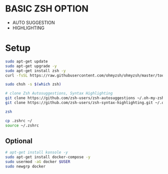 # BASIC ZSH OPTION
- AUTO SUGGESTION
- HIGHLIGHTING

# Setup

```bash
sudo apt-get update
sudo apt-get upgrade -y
sudo apt-get install zsh -y
curl -fsSL https://raw.githubusercontent.com/ohmyzsh/ohmyzsh/master/tools/install.sh | sh /dev/stdin --unattended
```


```bash
sudo chsh -s $(which zsh)
```

```bash
# clone Zsh Autosuggestions, Syntax Highlighting
git clone https://github.com/zsh-users/zsh-autosuggestions ~/.oh-my-zsh/custom/plugins/zsh-autosuggestions
git clone https://github.com/zsh-users/zsh-syntax-highlighting.git ~/.oh-my-zsh/custom/plugins/zsh-syntax-highlighting
```

```bash
zsh
```

```bash
cp .zshrc ~/
source ~/.zshrc
```

## Optional
```bash
# apt-get install konsole -y
sudo apt-get install docker-compose -y
sudo usermod -aG docker $USER
sudo newgrp docker
```
